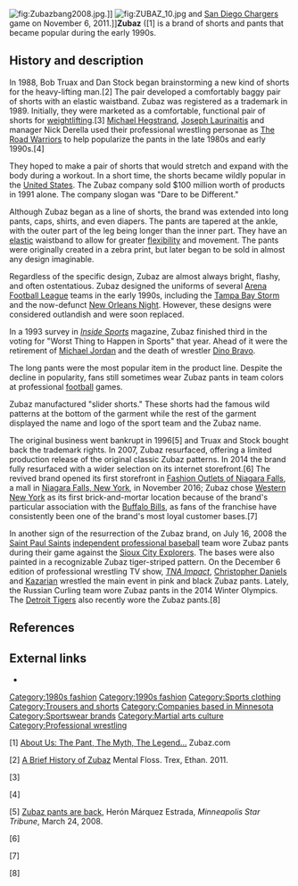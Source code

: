 ![](Zubazbang2008.jpg "fig:Zubazbang2008.jpg").\]\]
![](ZUBAZ_10.jpg "fig:ZUBAZ_10.jpg") and [San Diego
Chargers](San_Diego_Chargers "wikilink") game on November 6,
2011.\]\]**Zubaz** ([1] is a brand of shorts and pants that became
popular during the early 1990s.

## History and description

In 1988, Bob Truax and Dan Stock began brainstorming a new kind of
shorts for the heavy-lifting man.[2] The pair developed a comfortably
baggy pair of shorts with an elastic waistband. Zubaz was registered as
a trademark in 1989. Initially, they were marketed as a comfortable,
functional pair of shorts for
[weightlifting](Powerlifting "wikilink").[3] [Michael
Hegstrand](Road_Warrior_Hawk "wikilink"), [Joseph
Laurinaitis](Road_Warrior_Animal "wikilink") and manager Nick Derella
used their professional wrestling personae as [The Road
Warriors](The_Road_Warriors "wikilink") to help popularize the pants in
the late 1980s and early 1990s.[4]

They hoped to make a pair of shorts that would stretch and expand with
the body during a workout. In a short time, the shorts became wildly
popular in the [United States](United_States "wikilink"). The Zubaz
company sold $100 million worth of products in 1991 alone. The company
slogan was "Dare to be Different."

Although Zubaz began as a line of shorts, the brand was extended into
long pants, caps, shirts, and even diapers. The pants are tapered at the
ankle, with the outer part of the leg being longer than the inner part.
They have an [elastic](Elastomer "wikilink") waistband to allow for
greater [flexibility](flexibility_(anatomy) "wikilink") and movement.
The pants were originally created in a zebra print, but later began to
be sold in almost any design imaginable.

Regardless of the specific design, Zubaz are almost always bright,
flashy, and often ostentatious. Zubaz designed the uniforms of several
[Arena Football League](Arena_Football_League_(1987–2008) "wikilink")
teams in the early 1990s, including the [Tampa Bay
Storm](Tampa_Bay_Storm "wikilink") and the now-defunct [New Orleans
Night](New_Orleans_Night "wikilink"). However, these designs were
considered outlandish and were soon replaced.

In a 1993 survey in *[Inside Sports](Inside_Sports "wikilink")*
magazine, Zubaz finished third in the voting for "Worst Thing to Happen
in Sports" that year. Ahead of it were the retirement of [Michael
Jordan](Michael_Jordan "wikilink") and the death of wrestler [Dino
Bravo](Dino_Bravo "wikilink").

The long pants were the most popular item in the product line. Despite
the decline in popularity, fans still sometimes wear Zubaz pants in team
colors at professional [football](American_football "wikilink") games.

Zubaz manufactured "slider shorts." These shorts had the famous wild
patterns at the bottom of the garment while the rest of the garment
displayed the name and logo of the sport team and the Zubaz name.

The original business went bankrupt in 1996[5] and Truax and Stock
bought back the trademark rights. In 2007, Zubaz resurfaced, offering a
limited production release of the original classic Zubaz patterns. In
2014 the brand fully resurfaced with a wider selection on its internet
storefront.[6] The revived brand opened its first storefront in [Fashion
Outlets of Niagara Falls](Fashion_Outlets_of_Niagara_Falls "wikilink"),
a mall in [Niagara Falls, New York](Niagara_Falls,_New_York "wikilink"),
in November 2016; Zubaz chose [Western New
York](Western_New_York "wikilink") as its first brick-and-mortar
location because of the brand's particular association with the [Buffalo
Bills](Buffalo_Bills "wikilink"), as fans of the franchise have
consistently been one of the brand's most loyal customer bases.[7]

In another sign of the resurrection of the Zubaz brand, on July 16, 2008
the [Saint Paul Saints](Saint_Paul_Saints "wikilink") [independent
professional
baseball](American_Association_of_Independent_Professional_Baseball "wikilink")
team wore Zubaz pants during their game against the [Sioux City
Explorers](Sioux_City_Explorers "wikilink"). The bases were also painted
in a recognizable Zubaz tiger-striped pattern. On the December 6 edition
of professional wrestling TV show, *[TNA
Impact](TNA_Impact "wikilink")*, [Christopher
Daniels](Christopher_Daniels "wikilink") and
[Kazarian](Frankie_Kazarian "wikilink") wrestled the main event in pink
and black Zubaz pants. Lately, the Russian Curling team wore Zubaz pants
in the 2014 Winter Olympics. The [Detroit
Tigers](Detroit_Tigers "wikilink") also recently wore the Zubaz
pants.[8]

## References

## External links

-

[Category:1980s fashion](Category:1980s_fashion "wikilink")
[Category:1990s fashion](Category:1990s_fashion "wikilink")
[Category:Sports clothing](Category:Sports_clothing "wikilink")
[Category:Trousers and shorts](Category:Trousers_and_shorts "wikilink")
[Category:Companies based in
Minnesota](Category:Companies_based_in_Minnesota "wikilink")
[Category:Sportswear brands](Category:Sportswear_brands "wikilink")
[Category:Martial arts
culture](Category:Martial_arts_culture "wikilink")
[Category:Professional
wrestling](Category:Professional_wrestling "wikilink")

[1] [About Us: The Pant, The Myth, The
Legend...](http://www.zubaz.com/About.aspx) Zubaz.com

[2] [A Brief History of
Zubaz](http://mentalfloss.com/article/27813/brief-history-zubaz) Mental
Floss. Trex, Ethan. 2011.

[3]

[4]

[5] [Zubaz pants are
back](http://www.startribune.com/local/east/16943196.html), Herón
Márquez Estrada, *Minneapolis Star Tribune*, March 24, 2008.

[6]

[7]

[8]
